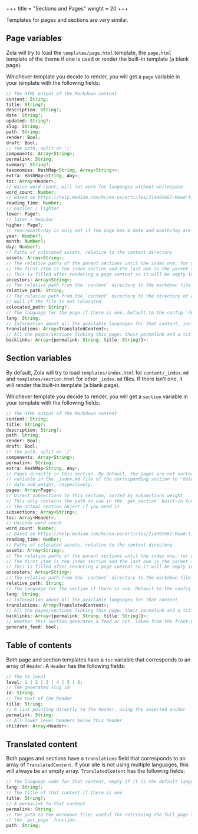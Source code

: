 +++
title = "Sections and Pages"
weight = 20
+++

Templates for pages and sections are very similar.

## Page variables
Zola will try to load the `templates/page.html` template, the `page.html` template of the theme if one is used
or render the built-in template (a blank page).

Whichever template you decide to render, you will get a `page` variable in your template
with the following fields:


```ts
// The HTML output of the Markdown content
content: String;
title: String?;
description: String?;
date: String?;
updated: String?;
slug: String;
path: String;
render: Bool;
draft: Bool;
// the path, split on '/'
components: Array<String>;
permalink: String;
summary: String?;
taxonomies: HashMap<String, Array<String>>;
extra: HashMap<String, Any>;
toc: Array<Header>,
// Naive word count, will not work for languages without whitespace
word_count: Number;
// Based on https://help.medium.com/hc/en-us/articles/214991667-Read-time
reading_time: Number;
// earlier / lighter
lower: Page?;
// later / heavier
higher: Page?;
// Year/month/day is only set if the page has a date and month/day are 1-indexed
year: Number?;
month: Number?;
day: Number?;
// Paths of colocated assets, relative to the content directory
assets: Array<String>;
// The relative paths of the parent sections until the index one, for use with the `get_section` Tera function
// The first item is the index section and the last one is the parent section
// This is filled after rendering a page content so it will be empty in shortcodes
ancestors: Array<String>;
// The relative path from the `content` directory to the markdown file
relative_path: String;
// The relative path from the `content` directory to the directory of a colocated index.md markdown file
// Null if the file is not colocated.
colocated_path: String?;
// The language for the page if there is one. Default to the config `default_language`
lang: String;
// Information about all the available languages for that content, including the current page
translations: Array<TranslatedContent>;
// All the pages/sections linking this page: their permalink and a title if there is one
backlinks: Array<{permalink: String, title: String?}>;
```

## Section variables
By default, Zola will try to load `templates/index.html` for `content/_index.md`
and `templates/section.html` for other `_index.md` files. If there isn't
one, it will render the built-in template (a blank page).

Whichever template you decide to render, you will get a `section` variable in your template
with the following fields:


```ts
// The HTML output of the Markdown content
content: String;
title: String?;
description: String?;
path: String;
render: Bool;
draft: Bool;
// the path, split on '/'
components: Array<String>;
permalink: String;
extra: HashMap<String, Any>;
// Pages directly in this section. By default, the pages are not sorted. Please set the "sort_by"
// variable in the _index.md file of the corresponding section to "date" or "weight" for sorting by
// date and weight, respectively.
pages: Array<Page>;
// Direct subsections to this section, sorted by subsections weight
// This only contains the path to use in the `get_section` built-in function to get
// the actual section object if you need it
subsections: Array<String>;
toc: Array<Header>,
// Unicode word count
word_count: Number;
// Based on https://help.medium.com/hc/en-us/articles/214991667-Read-time
reading_time: Number;
// Paths of colocated assets, relative to the content directory
assets: Array<String>;
// The relative paths of the parent sections until the index one, for use with the `get_section` Tera function
// The first item is the index section and the last one is the parent section
// This is filled after rendering a page content so it will be empty in shortcodes
ancestors: Array<String>;
// The relative path from the `content` directory to the markdown file
relative_path: String;
// The language for the section if there is one. Default to the config `default_language`
lang: String;
// Information about all the available languages for that content
translations: Array<TranslatedContent>;
// All the pages/sections linking this page: their permalink and a title if there is one
backlinks: Array<{permalink: String, title: String?}>;
// Whether this section generates a feed or not. Taken from the front-matter if set
generate_feed: bool;
```

## Table of contents

Both page and section templates have a `toc` variable that corresponds to an array of `Header`.
A `Header` has the following fields:

```ts
// The hX level
level: 1 | 2 | 3 | 4 | 5 | 6;
// The generated slug id
id: String;
// The text of the header
title: String;
// A link pointing directly to the header, using the inserted anchor
permalink: String;
// All lower level headers below this header
children: Array<Header>;
```

## Translated content

Both pages and sections have a `translations` field that corresponds to an array of `TranslatedContent`. If your
site is not using multiple languages, this will always be an empty array.
`TranslatedContent` has the following fields:

```ts
// The language code for that content, empty if it is the default language
lang: String?;
// The title of that content if there is one
title: String?;
// A permalink to that content
permalink: String;
// The path to the markdown file; useful for retrieving the full page through
// the `get_page` function.
path: String;
```

